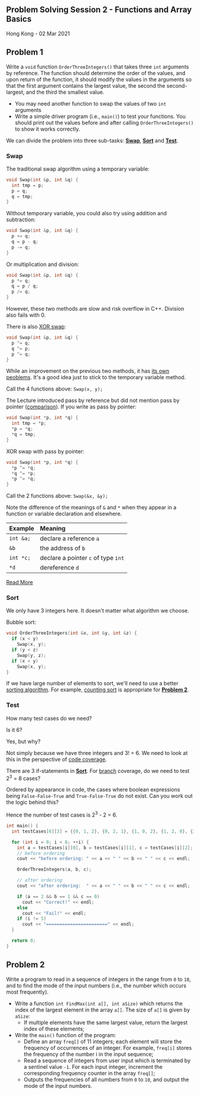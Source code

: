 ## Problem Solving Session 2 - Functions and Array Basics

Hong Kong - 02 Mar 2021

## Problem 1

Write a `void` function `OrderThreeIntegers()` that takes three `int` arguments by reference. The function should determine the order of the values, and upon return of the function, it should modify the values in the arguments so that the first argument contains the largest value, the second the second-largest, and the third the smallest value.

- You may need another function to swap the values of two `int` arguments
- Write a simple driver program (i.e., `main()`) to test your functions. You should print out the values before and after calling `OrderThreeIntegers()` to show it works correctly.

We can divide the problem into three sub-tasks: [**Swap**](#swap), [**Sort**](#sort) and [**Test**](#test). 

### Swap

The traditional swap algorithm using a temporary variable:
```cpp
void Swap(int &p, int &q) {
  int tmp = p;
  p = q;
  q = tmp;
}
```

Without temporary variable, you could also try using addition and subtraction:
```cpp
void Swap(int &p, int &q) {
  p += q;
  q = p - q;
  p -= q;
}
```

Or multiplication and division:
```cpp
void Swap(int &p, int &q) {
  p *= q;
  q = p / q;
  p /= q;
}
```

However, these two methods are slow and risk overflow in C++. Division also fails with 0. 

There is also [XOR swap](https://en.wikipedia.org/wiki/XOR_swap_algorithm):
```cpp
void Swap(int &p, int &q) {
  p ^= q;
  q ^= p;
  p ^= q;
}
```

While an improvement on the previous two methods, it has [its own peoblems](https://en.wikipedia.org/wiki/XOR_swap_algorithm#Reasons_for_avoidance_in_practice). It's a good idea just to stick to the temporary variable method. 

Call the 4 functions above: `Swap(x, y);`

The Lecture introduced pass by reference but did not mention pass by pointer ([comparison](https://www.geeksforgeeks.org/passing-by-pointer-vs-passing-by-reference-in-c/)). If you write as pass by pointer:
```cpp
void Swap(int *p, int *q) {
  int tmp = *p;
  *p = *q;
  *q = tmp;
}
```

XOR swap with pass by pointer:
```cpp
void Swap(int *p, int *q) {
  *p ^= *q;
  *q ^= *p;
  *p ^= *q;
}
```

Call the 2 functions above: `Swap(&x, &y);`

Note the difference of the meanings of `&` and `*` when they appear in a function or variable declaration and elsewhere. 

| Example   | Meaning                             |
| :-------- | :---------------------------------- |
| `int &a;` | declare a reference `a`             |
| `&b`      | the address of `b`                  |
| `int *c;` | declare a pointer `c` of type `int` |
| `*d`      | dereference `d`                     |

[Read More](https://www3.ntu.edu.sg/home/ehchua/programming/cpp/cp4_PointerReference.html)

### Sort

We only have 3 integers here. It doesn't matter what algorithm we choose. 

Bubble sort:
```cpp
void OrderThreeIntegers(int &x, int &y, int &z) {
  if (x < y)
    Swap(x, y);
  if (y < z)
    Swap(y, z);
  if (x < y)
    Swap(x, y);
}
```

If we have large number of elements to sort, we'll need to use a better [sorting algorithm](https://en.wikipedia.org/wiki/Sorting_algorithm). For example, [counting sort](https://en.wikipedia.org/wiki/Counting_sort) is appropriate for [**Problem 2**](#problem-2).

### Test

How many test cases do we need? 

Is it 6? 

Yes, but why?

Not simply because we have three integers and 3! = 6. We need to look at this in the perspective of [code coverage](https://en.wikipedia.org/wiki/Code_coverage). 

There are 3 if-statements in [**Sort**](#sort). For [branch](https://en.wikipedia.org/wiki/Decision-to-decision_path) coverage, do we need to test 2<sup>3</sup> = 8 cases? 

Ordered by appearance in code, the cases where boolean expressions being `False-False-True` and `True-False-True` do not exist. Can you work out the logic behind this?

Hence the number of test cases is 2<sup>3</sup> - 2 = 6.

```cpp
int main() {
  int testCases[6][3] = {{0, 1, 2}, {0, 2, 1}, {1, 0, 2}, {1, 2, 0}, {2, 0, 1}, {2, 1, 0}};

  for (int i = 0; i < 6; ++i) {
    int a = testCases[i][0], b = testCases[i][1], c = testCases[i][2];
    // before ordering
    cout << "before ordering: " << a << " " << b << " " << c << endl;

    OrderThreeIntegers(a, b, c);

    // after ordering
    cout << "after ordering:  " << a << " " << b << " " << c << endl;

    if (a == 2 && b == 1 && c == 0)
      cout << "Correct!" << endl;
    else
      cout << "Fail!" << endl;
    if (i != 5)
      cout << "=======================" << endl;
  }

  return 0;
}
```

## Problem 2

Write a program to read in a sequence of integers in the range from `0` to `10`, and to find the mode of the input numbers (i.e., the number which occurs most frequently).

- Write a function `int FindMax(int a[], int aSize)` which returns the index of the largest element in the array `a[]`. The size of `a[]` is given by `aSize`:
  - If multiple elements have the same largest value, return the largest index of these elements;
- Write the `main()` function of the program:
  - Define an array `freq[]` of 11 integers; each element will store the frequency of occurrences of an integer. For example, `freq[i]` stores the frequency of the number i in the input sequence;
  - Read a sequence of integers from user input which is terminated by a sentinel value `-1`. For each input integer, increment the corresponding frequency counter in the array `freq[]`;
  - Outputs the frequencies of all numbers from `0` to `10`, and output the mode of the input numbers.
